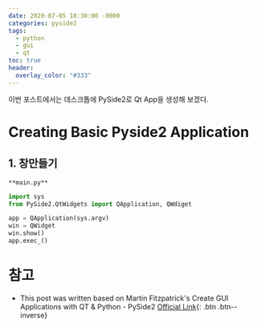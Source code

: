 ```yaml
---
date: 2020-07-05 18:30:00 -0000
categories: pyside2
tags:
  - python
  - gui
  - qt
toc: true
header:
  overlay_color: "#333"
---
```


이번 포스트에서는 데스크톱에 PySide2로 Qt App을 생성해 보겠다.

# Creating Basic Pyside2 Application
## 1. 창만들기
`**main.py**`
```python
import sys
from PySide2.QtWidgets import QApplication, QWdiget

app = QApplication(sys.argv)
win = QWidget
win.show()
app.exec_()
```

# 참고
* This post was written based on Martin Fitzpatrick's Create GUI Applications with QT & Python - PySide2 [Official Link](www.learnpyqt.com){: .btn .btn--inverse}
